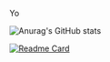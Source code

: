 Yo

![Anurag's GitHub stats](https://github-readme-stats.vercel.app/api?username=MarlowBl4ze&show_icons=true&theme=ambient_gradient)

[![Readme Card](https://github-readme-stats.vercel.app/api/pin/?username=MarlowBl4ze&repo=github-readme-stats)](https://github.com/anuraghazra/github-readme-stats)
<!--
**MarlowBl4ze/MarlowBl4ze** is a ✨ _special_ ✨ repository because its `README.md` (this file) appears on your GitHub profile.

Here are some ideas to get you started:

- 🔭 I’m currently working on ...
- 🌱 I’m currently learning ...
- 👯 I’m looking to collaborate on ...
- 🤔 I’m looking for help with ...
- 💬 Ask me about ...
- 📫 How to reach me: ...
- 😄 Pronouns: ...
- ⚡ Fun fact: ...
-->
